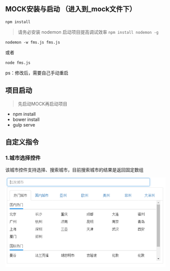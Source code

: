 ## MOCK安装与启动 （进入到_mock文件下）

    npm install

> 请务必安装 nodemon 启动项目提高调试效率 `npm install nodemon -g`


```shell
nodemon -w fms.js fms.js
```
或者

```shell
node fms.js
```
ps：修改后，需要自己手动重启

## 项目启动

> 先启动MOCK再启动项目

- npm install 
- bower install
- gulp serve


## 自定义指令
### 1.城市选择控件
该城市控件支持选择、搜索城市，目前搜索城市的结果是返回固定数组

![city](./app/images/city.png)


